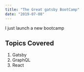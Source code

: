```yaml
---
title: "The Great gatsby BootCamp"
date: "2019-07-08"
---
```


I just launch a new bootcamp

## Topics Covered

1. Gatsby
2. GraphQL
3. React